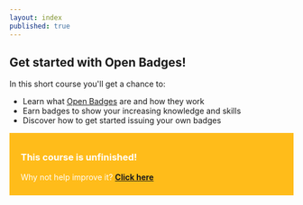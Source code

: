 ```yaml
---
layout: index
published: true
---
```


## Get started with Open Badges!

In this short course you'll get a chance to:

* Learn what [Open Badges](http://www.openbadges.org) are and how they work
* Earn badges to show your increasing knowledge and skills
* Discover how to get started issuing your own badges



<div style="background:#FFBC1A; padding:10px; padding-left:20px; color:white;">
<h3>This course is unfinished!</h3>
<p>Why not help improve it? <strong><a href="https://github.com/thinkoutloudclub/badge-course/wiki/Help-improve-the-Open-Badges-101-course">Click here</a></strong></p>
</div>